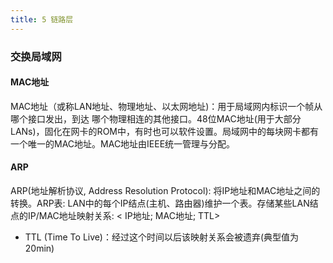 ```yaml
---
title: 5 链路层
---
```




### 交换局域网



#### MAC地址



MAC地址（或称LAN地址、物理地址、以太网地址)：用于局域网内标识一个帧从哪个接口发出，到达
哪个物理相连的其他接口。48位MAC地址(用于大部分LANs)，固化在网卡的ROM中，有时也可以软件设置。局域网中的每块网卡都有一个唯一的MAC地址。MAC地址由IEEE统一管理与分配。



#### ARP



ARP(地址解析协议, Address Resolution Protocol): 将IP地址和MAC地址之间的转换。ARP表: LAN中的每个IP结点(主机、路由器)维护一个表。存储某些LAN结点的IP/MAC地址映射关系: < IP地址; MAC地址; TTL>

* TTL (Time To Live)：经过这个时间以后该映射关系会被遗弃(典型值为20min)

